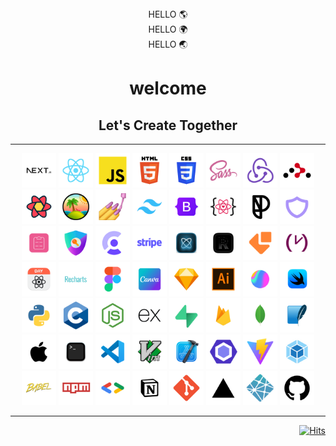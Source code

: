 

<div align="center">
<div>HELLO 🌎</div>
<div>HELLO 🌍</div>
<div>HELLO 🌏</div>
</div>



<h1 align="center">welcome</h1>

<h2 align="center">Let's Create Together</h2>

---

<div align="center">
  <a href="https://nextjs.org/" target="_blank"><img src="https://raw.githubusercontent.com/pjevic/course-goal/refs/heads/main/public/images/logos/NextJS.png" alt="Logo Next.js" style="height: 55px;"></a>
  <a href="https://reactjs.org/" target="_blank"><img src="https://raw.githubusercontent.com/pjevic/course-goal/refs/heads/main/public/images/logos/React.png" alt="Logo React" style="height: 55px;"></a>
  <a href="https://developer.mozilla.org/en-US/docs/Web/JavaScript" target="_blank"><img src="https://raw.githubusercontent.com/pjevic/course-goal/refs/heads/main/public/images/logos/JavaScript.png" alt="Logo JavaScript" style="height: 55px;"></a>
  <a href="https://developer.mozilla.org/en-US/docs/Web/HTML" target="_blank"><img src="https://raw.githubusercontent.com/pjevic/course-goal/refs/heads/main/public/images/logos/HTML.png" alt="Logo HTML" style="height: 55px;"></a>
  <a href="https://developer.mozilla.org/en-US/docs/Web/CSS" target="_blank"><img src="https://raw.githubusercontent.com/pjevic/course-goal/refs/heads/main/public/images/logos/CSS.png" alt="Logo CSS" style="height: 55px;"></a>
  <a href="https://sass-lang.com/" target="_blank"><img src="https://raw.githubusercontent.com/pjevic/course-goal/refs/heads/main/public/images/logos/Sass.png" alt="Logo Sass" style="height: 55px;"></a>
  <a href="https://redux.js.org/" target="_blank"><img src="https://raw.githubusercontent.com/pjevic/course-goal/refs/heads/main/public/images/logos/Redux.png" alt="Logo Redux" style="height: 55px;"></a>
  <a href="https://reactrouter.com/" target="_blank"><img src="https://raw.githubusercontent.com/pjevic/course-goal/refs/heads/main/public/images/logos/React-Router.png" alt="Logo React-Router" style="height: 55px;"></a>
  <a href="https://react-query.tanstack.com/" target="_blank"><img src="https://raw.githubusercontent.com/pjevic/course-goal/refs/heads/main/public/images/logos/React-Query.png" alt="Logo React-Query" style="height: 55px;"></a>
  <a href="https://tanstack.com/query" target="_blank"><img src="https://raw.githubusercontent.com/pjevic/course-goal/refs/heads/main/public/images/logos/TanStack-Query.png" alt="Logo TanStack Query" style="height: 55px;"></a>
  <a href="https://styled-components.com/" target="_blank"><img src="https://raw.githubusercontent.com/pjevic/course-goal/refs/heads/main/public/images/logos/Styled-Components.png" alt="Logo Styled-Components" style="height: 55px;"></a>
  <a href="https://tailwindcss.com/" target="_blank"><img src="https://raw.githubusercontent.com/pjevic/course-goal/refs/heads/main/public/images/logos/TailwindCSS.png" alt="Logo TailwindCSS" style="height: 55px;"></a>
  <a href="https://getbootstrap.com/" target="_blank"><img src="https://raw.githubusercontent.com/pjevic/course-goal/refs/heads/main/public/images/logos/Bootstrap.png" alt="Logo Bootstrap" style="height: 55px;"></a>
  <a href="https://react-icons.github.io/react-icons/" target="_blank"><img src="https://raw.githubusercontent.com/pjevic/course-goal/refs/heads/main/public/images/logos/React-Icons.png" alt="Logo React-Icons" style="height: 55px;"></a>
  <a href="https://phosphoricons.com" target="_blank"><img src="https://raw.githubusercontent.com/pjevic/course-goal/refs/heads/main/public/images/logos/Phosphoricons.png" alt="Logo Phosphoricons" style="height: 55px;"></a>
  <a href="https://heroicons.com" target="_blank"><img src="https://raw.githubusercontent.com/pjevic/course-goal/refs/heads/main/public/images/logos/Heroicons.png" alt="Logo Herioicons" style="height: 55px;"></a>
  <a href="https://react-hook-form.com/" target="_blank"><img src="https://raw.githubusercontent.com/pjevic/course-goal/refs/heads/main/public/images/logos/React-Hook-Form.png" alt="Logo React-Hook-Form" style="height: 55px;"></a>
  <a href="https://authjs.dev" target="_blank"><img src="https://raw.githubusercontent.com/pjevic/course-goal/refs/heads/main/public/images/logos/Auth.js.png" alt="Logo Auth.js" style="height: 55px;"></a>
  <a href="https://clerk.com" target="_blank"><img src="https://raw.githubusercontent.com/pjevic/course-goal/refs/heads/main/public/images/logos/Clerk.png" alt="Logo Clerk" style="height: 55px;"></a>
  <a href="https://stripe.com/" target="_blank"><img src="https://raw.githubusercontent.com/pjevic/course-goal/refs/heads/main/public/images/logos/Stripe.png" alt="Logo Stripe" style="height: 55px;"></a>
  <a href="https://react.email/" target="_blank"><img src="https://raw.githubusercontent.com/pjevic/course-goal/refs/heads/main/public/images/logos/React-Emails.png" alt="Logo React-Emails" style="height: 55px;"></a>
  <a href="https://resend.com/" target="_blank"><img src="https://raw.githubusercontent.com/pjevic/course-goal/refs/heads/main/public/images/logos/Resend.png" alt="Logo Resend" style="height: 55px;"></a>
  <a href="https://www.emailjs.com/" target="_blank"><img src="https://raw.githubusercontent.com/pjevic/course-goal/refs/heads/main/public/images/logos/EmailJS.png" alt="Logo EmailJS" style="height: 55px;"></a>
  <a href="https://date-fns.org/" target="_blank"><img src="https://raw.githubusercontent.com/pjevic/course-goal/refs/heads/main/public/images/logos/date-fns.png" alt="Logo date-fns" style="height: 55px;"></a>
  <a href="https://daypicker.dev" target="_blank"><img src="https://raw.githubusercontent.com/pjevic/course-goal/refs/heads/main/public/images/logos/React-Day-Picker.png" alt="Logo React Day Picker" style="height: 55px;"></a>
  <a href="https://recharts.org" target="_blank"><img src="https://raw.githubusercontent.com/pjevic/course-goal/refs/heads/main/public/images/logos/Recharts.png" alt="Logo Recharts" style="height: 55px;"></a>
  <a href="https://www.figma.com/" target="_blank"><img src="https://raw.githubusercontent.com/pjevic/course-goal/refs/heads/main/public/images/logos/Figma.png" alt="Logo Figma" style="height: 55px;"></a>
  <a href="https://www.canva.com/" target="_blank"><img src="https://raw.githubusercontent.com/pjevic/course-goal/refs/heads/main/public/images/logos/Canva.png" alt="Logo Canva" style="height: 55px;"></a>
  <a href="https://www.sketch.com/" target="_blank"><img src="https://raw.githubusercontent.com/pjevic/course-goal/refs/heads/main/public/images/logos/Sketch.png" alt="Logo Sketch" style="height: 55px;"></a>
  <a href="https://www.adobe.com/products/illustrator.html" target="_blank"><img src="https://raw.githubusercontent.com/pjevic/course-goal/refs/heads/main/public/images/logos/Adobe-Illustrator.png" alt="Logo Adobe Illustrator" style="height: 55px;"></a>
  <a href="https://spline.design/" target="_blank"><img src="https://raw.githubusercontent.com/pjevic/course-goal/refs/heads/main/public/images/logos/Spline.png" alt="Logo Spline" style="height: 55px;"></a>
  <a href="https://developer.apple.com/xcode/swiftui/" target="_blank"><img src="https://raw.githubusercontent.com/pjevic/course-goal/refs/heads/main/public/images/logos/SwiftUI.png" alt="Logo SwiftUI" style="height: 55px;"></a>
  <a href="https://www.python.org/" target="_blank"><img src="https://raw.githubusercontent.com/pjevic/course-goal/refs/heads/main/public/images/logos/Python.png" alt="Logo Python" style="height: 55px;"></a>
  <a href="https://en.wikipedia.org/wiki/C_(programming_language)" target="_blank"><img src="https://raw.githubusercontent.com/pjevic/course-goal/refs/heads/main/public/images/logos/C.png" alt="Logo C" style="height: 55px;"></a>
  <a href="https://nodejs.org/" target="_blank"><img src="https://raw.githubusercontent.com/pjevic/course-goal/refs/heads/main/public/images/logos/NodeJS.png" alt="Logo Node.js" style="height: 55px;"></a>
  <a href="https://expressjs.com/" target="_blank"><img src="https://raw.githubusercontent.com/pjevic/course-goal/refs/heads/main/public/images/logos/ExpressJS.png" alt="Logo Express.js" style="height: 55px;"></a>
  <a href="https://supabase.com/" target="_blank"><img src="https://raw.githubusercontent.com/pjevic/course-goal/refs/heads/main/public/images/logos/Supabase.png" alt="Logo Supabase" style="height: 55px;"></a>
  <a href="https://firebase.google.com/" target="_blank"><img src="https://raw.githubusercontent.com/pjevic/course-goal/refs/heads/main/public/images/logos/Firebase.png" alt="Logo Firebase" style="height: 55px;"></a>
  <a href="https://www.mongodb.com/" target="_blank"><img src="https://raw.githubusercontent.com/pjevic/course-goal/refs/heads/main/public/images/logos/MongoDB.png" alt="Logo MongoDB" style="height: 55px;"></a>
  <a href="https://www.sqlite.org/" target="_blank"><img src="https://raw.githubusercontent.com/pjevic/course-goal/refs/heads/main/public/images/logos/SQLite.png" alt="Logo SQLite" style="height: 55px;"></a>
  <a href="https://www.apple.com/macos/" target="_blank"><img src="https://raw.githubusercontent.com/pjevic/course-goal/refs/heads/main/public/images/logos/macOS.png" alt="Logo macOS" style="height: 55px;"></a>
  <a href="https://www.gnu.org/software/bash/" target="_blank"><img src="https://raw.githubusercontent.com/pjevic/course-goal/refs/heads/main/public/images/logos/Terminal.png" alt="Logo Terminal" style="height: 55px;"></a>
  <a href="https://code.visualstudio.com/" target="_blank"><img src="https://raw.githubusercontent.com/pjevic/course-goal/refs/heads/main/public/images/logos/VSCode.png" alt="Logo VSCode" style="height: 55px;"></a>
  <a href="https://www.vim.org/" target="_blank"><img src="https://raw.githubusercontent.com/pjevic/course-goal/refs/heads/main/public/images/logos/VIM.png" alt="Logo VIM" style="height: 55px;"></a>
  <a href="https://developer.apple.com/xcode/" target="_blank"><img src="https://raw.githubusercontent.com/pjevic/course-goal/refs/heads/main/public/images/logos/Xcode.png" alt="Logo Xcode" style="height: 55px;"></a>
  <a href="https://eslint.org/" target="_blank"><img src="https://raw.githubusercontent.com/pjevic/course-goal/refs/heads/main/public/images/logos/ESLint.png" alt="Logo ESLint" style="height: 55px;"></a>
  <a href="https://vitejs.dev/" target="_blank"><img src="https://raw.githubusercontent.com/pjevic/course-goal/refs/heads/main/public/images/logos/Vite.png" alt="Logo Vite" style="height: 55px;"></a>
  <a href="https://webpack.js.org/" target="_blank"><img src="https://raw.githubusercontent.com/pjevic/course-goal/refs/heads/main/public/images/logos/Webpack.png" alt="Logo Webpack" style="height: 55px;"></a>
  <a href="https://babeljs.io/" target="_blank"><img src="https://raw.githubusercontent.com/pjevic/course-goal/refs/heads/main/public/images/logos/Babel.png" alt="Logo Babel" style="height: 55px;"></a>
  <a href="https://www.npmjs.com/" target="_blank"><img src="https://raw.githubusercontent.com/pjevic/course-goal/refs/heads/main/public/images/logos/NPM.png" alt="Logo NPM" style="height: 55px;"></a>
  <a href="https://developers.google.com" target="_blank"><img src="https://raw.githubusercontent.com/pjevic/course-goal/refs/heads/main/public/images/logos/Google-Developers.png" alt="Logo Google" style="height: 55px;"></a>
  <a href="https://www.notion.so/" target="_blank"><img src="https://raw.githubusercontent.com/pjevic/course-goal/refs/heads/main/public/images/logos/Notion.png" alt="Logo Notion" style="height: 55px;"></a>
  <a href="https://git-scm.com/" target="_blank"><img src="https://raw.githubusercontent.com/pjevic/course-goal/refs/heads/main/public/images/logos/Git.png" alt="Logo Git" style="height: 55px;"></a>
  <a href="https://vercel.com/" target="_blank"><img src="https://raw.githubusercontent.com/pjevic/course-goal/refs/heads/main/public/images/logos/Vercel.png" alt="Logo Vercel" style="height: 55px;"></a>
  <a href="https://www.netlify.com/" target="_blank"><img src="https://raw.githubusercontent.com/pjevic/course-goal/refs/heads/main/public/images/logos/Netlify.png" alt="Logo Netlify" style="height: 55px;"></a>
  <a href="https://github.com/" target="_blank"><img src="https://raw.githubusercontent.com/pjevic/course-goal/refs/heads/main/public/images/logos/GitHub.png" alt="Logo GitHub" style="height: 55px;"></a>
</div>

---

<div align="right">
<a href="https://hits.sh/github.com/pjevic/"><img alt="Hits" src="https://hits.sh/github.com/pjevic.svg?view=today-total&style=flat-square"/></a>
</div>
